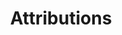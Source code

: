 ---
title: Attributions
canonical_url: 'https://docs.projectcalico.org/v3.9/reference/legal/index'
---